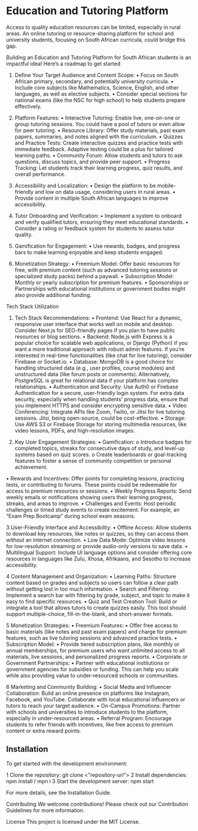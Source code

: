 # Education and Tutoring Platform

Access to quality education resources can be limited, especially in rural areas. An online tutoring or resource-sharing platform for school and university students, focusing on South African curricula, could bridge this gap.

Building an Education and Tutoring Platform for South African students is an impactful idea! Here’s a roadmap to get started

1. Define Your Target Audience and Content Scope:
• Focus on South African primary, secondary, and potentially university curricula.
• Include core subjects like Mathematics, Science, English, and other languages, as well as elective subjects.
• Consider special sections for national exams (like the NSC for high school) to help students prepare effectively.

2. Platform Features:
• Interactive Tutoring: Enable live, one-on-one or group tutoring sessions. You could have a pool of tutors or even allow for peer tutoring.
• Resource Library: Offer study materials, past exam papers, summaries, and notes aligned with the curriculum.
• Quizzes and Practice Tests: Create interactive quizzes and practice tests with immediate feedback. Adaptive testing could be a plus for tailored learning paths.
• Community Forum: Allow students and tutors to ask questions, discuss topics, and provide peer support.
• Progress Tracking: Let students track their learning progress, quiz results, and overall performance.

3. Accessibility and Localization:
• Design the platform to be mobile-friendly and low on data usage, considering users in rural areas.
• Provide content in multiple South African languages to improve accessibility.

4. Tutor Onboarding and Verification:
• Implement a system to onboard and verify qualified tutors, ensuring they meet educational standards.
• Consider a rating or feedback system for students to assess tutor quality.

5. Gamification for Engagement:
• Use rewards, badges, and progress bars to make learning enjoyable and keep students engaged.

6. Monetization Strategy:
• Freemium Model: Offer basic resources for free, with premium content (such as advanced tutoring sessions or specialized study packs) behind a paywall.
• Subscription Model: Monthly or yearly subscription for premium features.
• Sponsorships or Partnerships with educational institutions or government bodies might also provide additional funding.

Tech Stack Utilization

1. Tech Stack Recommendations:
• Frontend: Use React for a dynamic, responsive user interface that works well on mobile and desktop. Consider Next.js for SEO-friendly pages if you plan to have public resources or blog sections.
• Backend: Node.js with Express is a popular choice for scalable web applications, or Django (Python) if you want a more traditional approach with robust admin features. If you’re interested in real-time functionalities (like chat for live tutoring), consider Firebase or Socket.io.
• Database: MongoDB is a good choice for handling structured data (e.g., user profiles, course modules) and unstructured data (like forum posts or comments). Alternatively, PostgreSQL is great for relational data if your platform has complex relationships.
• Authentication and Security: Use Auth0 or Firebase Authentication for a secure, user-friendly login system. For extra data security, especially when handling students’ progress data, ensure that you implement HTTPS and consider encrypting sensitive data.
• Video Conferencing: Integrate APIs like Zoom, Twilio, or Jitsi for live tutoring sessions. Jitsi, being open-source, could be cost-effective.
• Storage: Use AWS S3 or Firebase Storage for storing multimedia resources, like video lessons, PDFs, and high-resolution images.

2. Key User Engagement Strategies:
• Gamification:
o Introduce badges for completed topics, streaks for consecutive days of study, and level-up systems based on quiz scores.
o Create leaderboards or goal-tracking features to foster a sense of community competition or personal achievement.

• Rewards and Incentives: Offer points for completing lessons, practicing tests, or contributing to forums. These points could be redeemable for access to premium resources or sessions.
• Weekly Progress Reports: Send weekly emails or notifications showing users their learning progress, streaks, and areas to improve.
• Challenges and Events: Host periodic challenges or timed study events to create excitement. For example, an “Exam Prep Bootcamp” during school exam seasons.

3 User-Friendly Interface and Accessibility:
• Offline Access: Allow students to download key resources, like notes or quizzes, so they can access them without an internet connection.
• Low Data Mode: Optimize video lessons for low-resolution streaming or provide audio-only versions to save data.
• Multilingual Support: Include UI language options and consider offering core resources in languages like Zulu, Xhosa, Afrikaans, and Sesotho to increase accessibility.

4 Content Management and Organization:
• Learning Paths: Structure content based on grades and subjects so users can follow a clear path without getting lost in too much information.
• Search and Filtering: Implement a search bar with filtering by grade, subject, and topic to make it easy to find specific resources.
• Quiz and Test Creation Tool: Build or integrate a tool that allows tutors to create quizzes easily. This tool should support multiple-choice, fill-in-the-blank, and short-answer formats.

5 Monetization Strategies:
• Freemium Features:
• Offer free access to basic materials (like notes and past exam papers) and charge for premium features, such as live tutoring sessions and advanced practice tests.
• Subscription Model:
• Provide tiered subscription plans, like monthly or annual memberships, for premium users who want unlimited access to all materials, live sessions, and personalized progress reports.
• Corporate or Government Partnerships:
• Partner with educational institutions or government agencies for subsidies or funding. This can help you scale while also providing value to under-resourced schools or communities.

6 Marketing and Community Building:
• Social Media and Influencer Collaboration: Build an online presence on platforms like Instagram, Facebook, and YouTube. Collaborate with local educational influencers or tutors to reach your target audience.
• On-Campus Promotions: Partner with schools and universities to introduce students to the platform, especially in under-resourced areas.
• Referral Program: Encourage students to refer friends with incentives, like free access to premium content or extra reward points.

## Installation

To get started with the development environment:

1 Clone the repository:
  git clone <"repository-url">
2 Install dependencies:
  npm install / mpn i
3 Start the development server:
  npm start

For more details, see the Installation Guide.

Contributing
We welcome contributions! Please check out our Contribution Guidelines for more information.

License
This project is licensed under the MIT License.
